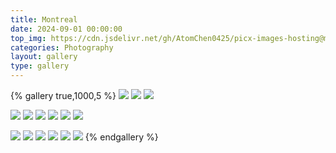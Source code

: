 ```yaml
---
title: Montreal
date: 2024-09-01 00:00:00
top_img: https://cdn.jsdelivr.net/gh/AtomChen0425/picx-images-hosting@master/20240901/IMG_0732.1aoxq2s1zw.webp
categories: Photography
layout: gallery
type: gallery
---
```

{% gallery true,1000,5 %}
![](https://cdn.jsdelivr.net/gh/AtomChen0425/picx-images-hosting@master/20240901/IMG_0732.1aoxq2s1zw.webp)
![](https://cdn.jsdelivr.net/gh/AtomChen0425/picx-images-hosting@master/20240901/20231002-IMG_0730-Pano.8dwt5ow6ce.webp)
![](https://cdn.jsdelivr.net/gh/AtomChen0425/picx-images-hosting@master/20240901/IMG_0712.ic28ca52b.webp)

![](https://cdn.jsdelivr.net/gh/AtomChen0425/picx-images-hosting@master/20240901/IMG_0719.54xp918opn.webp)
![](https://cdn.jsdelivr.net/gh/AtomChen0425/picx-images-hosting@master/20240901/IMG_3067-已增强-降噪.5tqyt21e6d.webp)
![](https://cdn.jsdelivr.net/gh/AtomChen0425/picx-images-hosting@master/20240901/IMG_3061.54xp91dv5d.webp)
![](https://cdn.jsdelivr.net/gh/AtomChen0425/picx-images-hosting@master/20240901/IMG_3059-已增强-降噪.syw1hujmp.webp)
![](https://cdn.jsdelivr.net/gh/AtomChen0425/picx-images-hosting@master/20240901/IMG_3043-已增强-SR.73tvzdjdg3.webp)
![](https://cdn.jsdelivr.net/gh/AtomChen0425/picx-images-hosting@master/20240901/IMG_3083-已增强-降噪.9nzqc0jc1n.webp)

![](https://cdn.jsdelivr.net/gh/AtomChen0425/picx-images-hosting@master/Montreal/IMG_4100--2.5c0yjwl8bv.webp)
![](https://cdn.jsdelivr.net/gh/AtomChen0425/picx-images-hosting@master/Montreal/IMG_4100.70abh3bihm.webp)
![](https://cdn.jsdelivr.net/gh/AtomChen0425/picx-images-hosting@master/Montreal/IMG_4091.4n7ozvxpag.webp)
![](https://cdn.jsdelivr.net/gh/AtomChen0425/picx-images-hosting@master/Montreal/IMG_4084.8dwul4mkhm.webp)
![](https://cdn.jsdelivr.net/gh/AtomChen0425/picx-images-hosting@master/Montreal/IMG_5145.b8vscedre.webp)
![](https://cdn.jsdelivr.net/gh/AtomChen0425/picx-images-hosting@master/Montreal/IMG_5144.8vmw9pny1q.webp)
{% endgallery %}